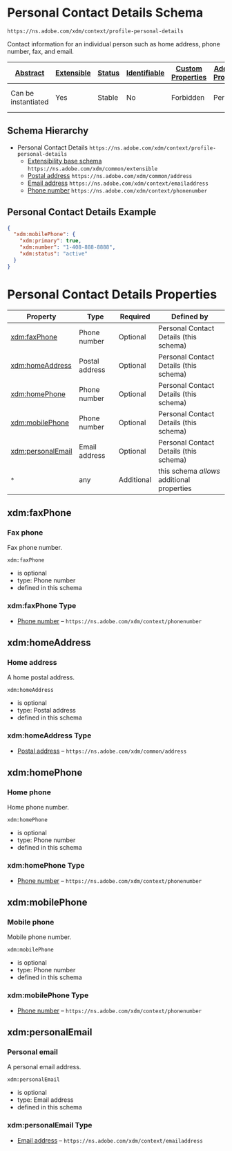 
# Personal Contact Details Schema

```
https://ns.adobe.com/xdm/context/profile-personal-details
```

Contact information for an individual person such as home address, phone number, fax, and email.

| [Abstract](../../../abstract.md) | [Extensible](../../../extensions.md) | [Status](../../../status.md) | [Identifiable](../../../id.md) | [Custom Properties](../../../extensions.md) | [Additional Properties](../../../extensions.md) | Defined In |
|----------------------------------|--------------------------------------|------------------------------|--------------------------------|---------------------------------------------|-------------------------------------------------|------------|
| Can be instantiated | Yes | Stable | No | Forbidden | Permitted | [fieldgroups/profile/profile-personal-details.schema.json](fieldgroups/profile/profile-personal-details.schema.json) |
## Schema Hierarchy

* Personal Contact Details `https://ns.adobe.com/xdm/context/profile-personal-details`
  * [Extensibility base schema](../../datatypes/extensible.schema.md) `https://ns.adobe.com/xdm/common/extensible`
  * [Postal address](../../datatypes/demographic/address.schema.md) `https://ns.adobe.com/xdm/common/address`
  * [Email address](../../datatypes/demographic/emailaddress.schema.md) `https://ns.adobe.com/xdm/context/emailaddress`
  * [Phone number](../../datatypes/demographic/phonenumber.schema.md) `https://ns.adobe.com/xdm/context/phonenumber`


## Personal Contact Details Example
```json
{
  "xdm:mobilePhone": {
    "xdm:primary": true,
    "xdm:number": "1-408-888-8888",
    "xdm:status": "active"
  }
}
```

# Personal Contact Details Properties

| Property | Type | Required | Defined by |
|----------|------|----------|------------|
| [xdm:faxPhone](#xdmfaxphone) | Phone number | Optional | Personal Contact Details (this schema) |
| [xdm:homeAddress](#xdmhomeaddress) | Postal address | Optional | Personal Contact Details (this schema) |
| [xdm:homePhone](#xdmhomephone) | Phone number | Optional | Personal Contact Details (this schema) |
| [xdm:mobilePhone](#xdmmobilephone) | Phone number | Optional | Personal Contact Details (this schema) |
| [xdm:personalEmail](#xdmpersonalemail) | Email address | Optional | Personal Contact Details (this schema) |
| `*` | any | Additional | this schema *allows* additional properties |

## xdm:faxPhone
### Fax phone

Fax phone number.

`xdm:faxPhone`
* is optional
* type: Phone number
* defined in this schema

### xdm:faxPhone Type


* [Phone number](../../datatypes/demographic/phonenumber.schema.md) – `https://ns.adobe.com/xdm/context/phonenumber`





## xdm:homeAddress
### Home address

A home postal address.

`xdm:homeAddress`
* is optional
* type: Postal address
* defined in this schema

### xdm:homeAddress Type


* [Postal address](../../datatypes/demographic/address.schema.md) – `https://ns.adobe.com/xdm/common/address`





## xdm:homePhone
### Home phone

Home phone number.

`xdm:homePhone`
* is optional
* type: Phone number
* defined in this schema

### xdm:homePhone Type


* [Phone number](../../datatypes/demographic/phonenumber.schema.md) – `https://ns.adobe.com/xdm/context/phonenumber`





## xdm:mobilePhone
### Mobile phone

Mobile phone number.

`xdm:mobilePhone`
* is optional
* type: Phone number
* defined in this schema

### xdm:mobilePhone Type


* [Phone number](../../datatypes/demographic/phonenumber.schema.md) – `https://ns.adobe.com/xdm/context/phonenumber`





## xdm:personalEmail
### Personal email

A personal email address.

`xdm:personalEmail`
* is optional
* type: Email address
* defined in this schema

### xdm:personalEmail Type


* [Email address](../../datatypes/demographic/emailaddress.schema.md) – `https://ns.adobe.com/xdm/context/emailaddress`




